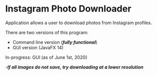 # Instagram Photo Downloader

Application allows a user to download photos from Instagram profiles.

There are two versions of this program: 
- Command line version (***fully functional***)
- GUI version (JavaFX 14)

In-progress: GUI (as of June 1st, 2020)


-***If all images do not save, try downloading at a lower resolution***
